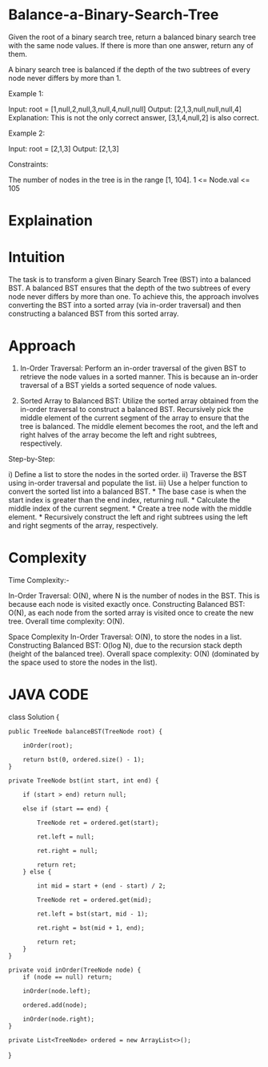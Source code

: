 # Balance-a-Binary-Search-Tree

Given the root of a binary search tree, return a balanced binary search tree with the same node values. If there is more than one answer, return any of them.

A binary search tree is balanced if the depth of the two subtrees of every node never differs by more than 1.

Example 1:

Input: root = [1,null,2,null,3,null,4,null,null]
Output: [2,1,3,null,null,null,4]
Explanation: This is not the only correct answer, [3,1,4,null,2] is also correct.

Example 2:

Input: root = [2,1,3]
Output: [2,1,3]
 
Constraints:

The number of nodes in the tree is in the range [1, 104].
1 <= Node.val <= 105

# Explaination #

# Intuition
The task is to transform a given Binary Search Tree (BST) into a balanced BST. A balanced BST ensures that the depth of the two subtrees of every node never differs by more than one. To achieve this, the approach involves converting the BST into a sorted array (via in-order traversal) and then constructing a balanced BST from this sorted array.

# Approach
1) In-Order Traversal:
Perform an in-order traversal of the given BST to retrieve the node values in a sorted manner.
This is because an in-order traversal of a BST yields a sorted sequence of node values.

2) Sorted Array to Balanced BST:
Utilize the sorted array obtained from the in-order traversal to construct a balanced BST.
Recursively pick the middle element of the current segment of the array to ensure that the tree is balanced. The middle element becomes the root, and the left and right halves of the array become the left and right subtrees, respectively.

Step-by-Step:

i)   Define a list to store the nodes in the sorted order.
ii)  Traverse the BST using in-order traversal and populate the list.
iii) Use a helper function to convert the sorted list into a balanced BST.
         * The base case is when the start index is greater than the end index, returning null.
         * Calculate the middle index of the current segment.
         * Create a tree node with the middle element.
         * Recursively construct the left and right subtrees using the left and right segments of the array, respectively.
         
# Complexity

Time Complexity:-

In-Order Traversal: O(N), where N is the number of nodes in the BST. This is because each node is visited exactly once.
Constructing Balanced BST: O(N), as each node from the sorted array is visited once to create the new tree.
Overall time complexity: O(N).

Space Complexity
In-Order Traversal: O(N), to store the nodes in a list.
Constructing Balanced BST: O(log N), due to the recursion stack depth (height of the balanced tree).
Overall space complexity: O(N) (dominated by the space used to store the nodes in the list).


# JAVA CODE

class Solution {

    public TreeNode balanceBST(TreeNode root) {
    
        inOrder(root);
        
        return bst(0, ordered.size() - 1);
    }
    
    private TreeNode bst(int start, int end) {
    
        if (start > end) return null;
        
        else if (start == end) {
        
            TreeNode ret = ordered.get(start);
            
            ret.left = null;
            
            ret.right = null;
            
            return ret;
        } else {
        
            int mid = start + (end - start) / 2;
            
            TreeNode ret = ordered.get(mid);
            
            ret.left = bst(start, mid - 1);
            
            ret.right = bst(mid + 1, end);
            
            return ret;
        }
    }
    
    private void inOrder(TreeNode node) {
        if (node == null) return;
        
        inOrder(node.left);
        
        ordered.add(node);
        
        inOrder(node.right);
    }
    
    private List<TreeNode> ordered = new ArrayList<>();
}
